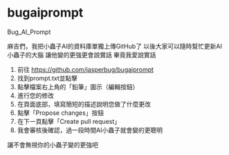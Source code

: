 # bugaiprompt
Bug_AI_Prompt

麻吉們，我把小蟲子AI的資料庫單獨上傳GitHub了
以後大家可以隨時幫忙更新AI小蟲子的大腦
讓他變的更強更會說實話
畢竟我愛說實話

1. 前往 https://github.com/jasperbug/bugaiprompt
2. 找到prompt.txt並點擊
3. 點擊檔案右上角的「鉛筆」圖示（編輯按鈕）
4. 進行您的修改
5. 在頁面底部，填寫簡短的描述說明您做了什麼更改
6. 點擊「Propose changes」按鈕
7. 在下一頁點擊「Create pull request」
8. 我會審核後確認，過一段時間AI小蟲子就會變的更聰明

讓不會無視你的小蟲子變的更強吧